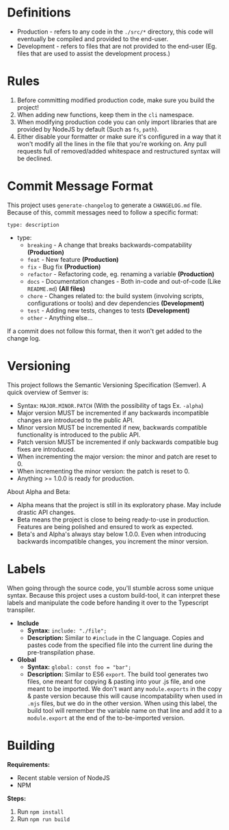 # Definitions
 - Production - refers to any code in the `./src/*` directory, this code will eventually be compiled and provided to the end-user.
 - Development - refers to files that are not provided to the end-user (Eg. files that are used to assist the development process.)

# Rules
 1. Before committing modified production code, make sure you build the project!
 2. When adding new functions, keep them in the `cli` namespace.
 3. When modifying production code you can only import libraries that are provided by NodeJS by default (Such as `fs`, `path`).
 4. Either disable your formatter or make sure it's configured in a way that it won't modify all the lines in the file that you're working on. Any pull requests full of removed/added whitespace and restructured syntax will be declined.

# Commit Message Format
This project uses `generate-changelog` to generate a `CHANGELOG.md` file. Because of this, commit messages need to follow a specific format:
```
type: description
```
 - type:
   - `breaking` - A change that breaks backwards-compatability **(Production)**
   - `feat` - New feature **(Production)**
   - `fix` - Bug fix **(Production)**
   - `refactor` - Refactoring code, eg. renaming a variable **(Production)**
   - `docs` - Documentation changes - Both in-code and out-of-code (Like `README.md`) **(All files)**
   - `chore` - Changes related to: the build system (involving scripts, configurations or tools) and dev dependencies **(Development)**
   - `test` - Adding new tests, changes to tests **(Development)**
   - `other` - Anything else...

If a commit does not follow this format, then it won't get added to the change log.

# Versioning
This project follows the Semantic Versioning Specification (Semver). A quick overview of Semver is:
 - Syntax: `MAJOR.MINOR.PATCH` (With the possibility of tags Ex. `-alpha`)
 - Major version MUST be incremented if any backwards incompatible changes are introduced to the public API.
 - Minor version MUST be incremented if new, backwards compatible functionality is introduced to the public API.
 - Patch version MUST be incremented if only backwards compatible bug fixes are introduced.
 - When incrementing the major version: the minor and patch are reset to 0.
 - When incrementing the minor version: the patch is reset to 0.
 - Anything >= 1.0.0 is ready for production.

About Alpha and Beta:
 - Alpha means that the project is still in its exploratory phase. May include drastic API changes.
 - Beta means the project is close to being ready-to-use in production. Features are being polished and ensured to work as expected.
 - Beta's and Alpha's always stay below 1.0.0. Even when introducing backwards incompatible changes, you increment the minor version.

# Labels
When going through the source code, you'll stumble across some unique syntax. Because this project uses a custom build-tool, it can interpret these labels and manipulate the code before handing it over to the Typescript transpiler.

 * **Include**
   * **Syntax:** `include: "./file";`
   * **Description:** Similar to `#include` in the C language. Copies and pastes code from the specified file into the current line during the pre-transpilation phase.
 * **Global**
   * **Syntax:** `global: const foo = "bar";`
   * **Description:** Similar to ES6 `export`. The build tool generates two files, one meant for copying & pasting into your .js file, and one meant to be imported. We don't want any `module.exports` in the copy & paste version because this will cause incompatability when used in `.mjs` files, but we do in the other version. When using this label, the build tool will remember the variable name on that line and add it to a `module.export` at the end of the to-be-imported version.

# Building

**Requirements:**
 - Recent stable version of NodeJS
 - NPM

**Steps:**
1. Run `npm install`
2. Run `npm run build`

